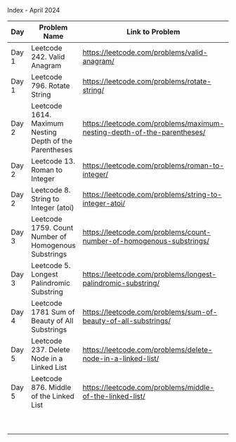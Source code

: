 Index - April 2024

| Day   | Problem Name                                            | Link to Problem                                                         | Notes |
| ----- | ------------------------------------------------------- | ----------------------------------------------------------------------- | ----- |
| Day 1 | Leetcode 242. Valid Anagram                             | https://leetcode.com/problems/valid-anagram/                            | -     |
| Day 1 | Leetcode 796. Rotate String                             | https://leetcode.com/problems/rotate-string/                            | -     |
| Day 2 | Leetcode 1614. Maximum Nesting Depth of the Parentheses | https://leetcode.com/problems/maximum-nesting-depth-of-the-parentheses/ | -     |
| Day 2 | Leetcode 13. Roman to Integer                           | https://leetcode.com/problems/roman-to-integer/                         | -     |
| Day 2 | Leetcode 8. String to Integer (atoi)                    | https://leetcode.com/problems/string-to-integer-atoi/                   | -     |
| Day 3 | Leetcode 1759. Count Number of Homogenous Substrings    | https://leetcode.com/problems/count-number-of-homogenous-substrings/    | -     |
| Day 3 | Leetcode 5. Longest Palindromic Substring               | https://leetcode.com/problems/longest-palindromic-substring/            | -     |
| Day 4 | Leetcode 1781 Sum of Beauty of All Substrings           | https://leetcode.com/problems/sum-of-beauty-of-all-substrings/          | -     |
| Day 5 | Leetcode 237. Delete Node in a Linked List              | https://leetcode.com/problems/delete-node-in-a-linked-list/             | -     |
| Day 5 | Leetcode 876. Middle of the Linked List                 | https://leetcode.com/problems/middle-of-the-linked-list/                | -     |
|       |                                                         |                                                                         | -     |
|       |                                                         |                                                                         | -     |
